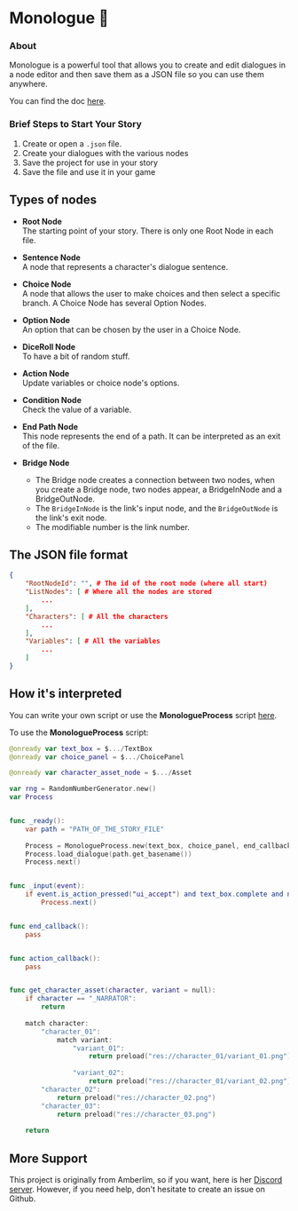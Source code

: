 # Monologue 🦖

### About
Monologue is a powerful tool that allows you to create and edit dialogues in a node editor and then save them as a JSON file so you can use them anywhere.

You can find the doc [here](https://crewsaders.gitbook.io/monologue/).


### Brief Steps to Start Your Story
1. Create or open a `.json` file.
2. Create your dialogues with the various nodes
3. Save the project for use in your story
4. Save the file and use it in your game


## Types of nodes
 - **Root Node**<br>
	The starting point of your story. There is only one Root Node in each file.

- **Sentence Node**<br>
	A node that represents a character's dialogue sentence.

- **Choice Node**<br>
	A node that allows the user to make choices and then select a specific branch. A Choice Node has several Option Nodes.

- **Option Node**<br>
	An option that can be chosen by the user in a Choice Node.

- **DiceRoll Node**<br>
	To have a bit of random stuff.

- **Action Node**<br>
	Update variables or choice node's options.

- **Condition Node**<br>
	Check the value of a variable.

- **End Path Node**<br>
	This node represents the end of a path. It can be interpreted as an exit of the file.

- **Bridge Node**<br>
	- The Bridge node creates a connection between two nodes, when you create a Bridge node, two nodes appear, a BridgeInNode and a BridgeOutNode.
	- The `BridgeInNode` is the link's input node, and the `BridgeOutNode` is the link's exit node.
	- The modifiable number is the link number.


## The JSON file format
```json
{
	"RootNodeId": "", # The id of the root node (where all start)
	"ListNodes": [ # Where all the nodes are stored
		...
	],
	"Characters": [ # All the characters
		...
	],
	"Variables": [ # All the variables
		...
	]
}
```


## How it's interpreted
You can write your own script or use the **MonologueProcess** script [here](https://github.com/atomic-junky/Monologue/blob/main/Test/Scripts/MonologueProcess.gd).

To use the **MonologueProcess** script:
```swift
@onready var text_box = $.../TextBox
@onready var choice_panel = $.../ChoicePanel

@onready var character_asset_node = $.../Asset

var rng = RandomNumberGenerator.new()
var Process


func _ready():
	var path = "PATH_OF_THE_STORY_FILE"
	
	Process = MonologueProcess.new(text_box, choice_panel, end_callback, action_callback, character_asset_node, get_character_asset)
	Process.load_dialogue(path.get_basename())
	Process.next()


func _input(event):
	if event.is_action_pressed("ui_accept") and text_box.complete and not choice_panel.visible:
		Process.next()


func end_callback():
	pass


func action_callback():
	pass


func get_character_asset(character, variant = null):
	if character == "_NARRATOR":
		return
		
	match character:
		"character_01":
			match variant:
				"variant_01":
					return preload("res://character_01/variant_01.png")
				
				"variant_02":
					return preload("res://character_01/variant_02.png")
		"character_02":
			return preload("res://character_02.png")
		"character_03":
			return preload("res://character_03.png")
	
	return
```



## More Support
This project is originally from Amberlim, so if you want, here is her [Discord server](https://discord.gg/AAcKmJz7Na). However, if you need help, don't hesitate to create an issue on Github.
